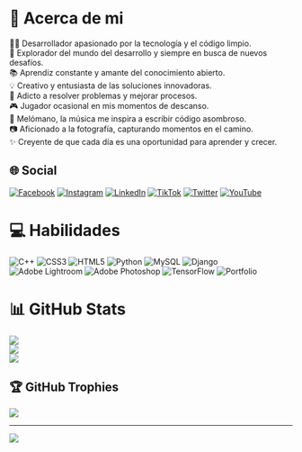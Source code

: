 # 💫 Acerca de mi
👨‍💻 Desarrollador apasionado por la tecnología y el código limpio.<br>🚀 Explorador del mundo del desarrollo y siempre en busca de nuevos desafíos.<br>📚 Aprendiz constante y amante del conocimiento abierto.<br>💡 Creativo y entusiasta de las soluciones innovadoras.<br>🔧 Adicto a resolver problemas y mejorar procesos.<br>🎮 Jugador ocasional en mis momentos de descanso.<br>🎵 Melómano, la música me inspira a escribir código asombroso.<br>📷 Aficionado a la fotografía, capturando momentos en el camino.<br>✨ Creyente de que cada día es una oportunidad para aprender y crecer.


## 🌐 Social
[![Facebook](https://img.shields.io/badge/Facebook-%231877F2.svg?logo=Facebook&logoColor=white)](https://www.facebook.com/duskstarspr) [![Instagram](https://img.shields.io/badge/Instagram-%23E4405F.svg?logo=Instagram&logoColor=white)](https://instagram.com/lduskstarl) [![LinkedIn](https://img.shields.io/badge/LinkedIn-%230077B5.svg?logo=linkedin&logoColor=white)](https://linkedin.com/in/speencer-lk) [![TikTok](https://img.shields.io/badge/TikTok-%23000000.svg?logo=TikTok&logoColor=white)](https://tiktok.com/@iduskstari) [![Twitter](https://img.shields.io/badge/Twitter-%231DA1F2.svg?logo=Twitter&logoColor=white)](https://twitter.com/@IDuskStarI) [![YouTube](https://img.shields.io/badge/YouTube-%23FF0000.svg?logo=YouTube&logoColor=white)](https://youtube.com/@@duskstar2759) 

# 💻 Habilidades
![C++](https://img.shields.io/badge/c++-%2300599C.svg?style=plastic&logo=c%2B%2B&logoColor=white)
![CSS3](https://img.shields.io/badge/css3-%231572B6.svg?style=plastic&logo=css3&logoColor=white)
![HTML5](https://img.shields.io/badge/html5-%23E34F26.svg?style=plastic&logo=html5&logoColor=white)
![Python](https://img.shields.io/badge/python-3670A0?style=plastic&logo=python&logoColor=ffdd54)
![MySQL](https://img.shields.io/badge/mysql-%2300f.svg?style=plastic&logo=mysql&logoColor=white)
![Django](https://img.shields.io/badge/django-%23092E20.svg?style=plastic&logo=django&logoColor=white)
![Adobe Lightroom](https://img.shields.io/badge/Adobe%20Lightroom-31A8FF.svg?style=plastic&logo=Adobe%20Lightroom&logoColor=white)
![Adobe Photoshop](https://img.shields.io/badge/adobephotoshop-%2331A8FF.svg?style=plastic&logo=adobephotoshop&logoColor=white)
![TensorFlow](https://img.shields.io/badge/TensorFlow-%23FF6F00.svg?style=plastic&logo=TensorFlow&logoColor=white)
![Portfolio](https://img.shields.io/badge/Portfolio-%23000000.svg?style=plastic&logo=firefox&logoColor=#FF7139)

# 📊 GitHub Stats
![](https://github-readme-stats.vercel.app/api?username=DuskStar&theme=dark&hide_border=false&include_all_commits=true&count_private=false)<br/>
![](https://github-readme-streak-stats.herokuapp.com/?user=DuskStar&theme=dark&hide_border=false)<br/>
![](https://github-readme-stats.vercel.app/api/top-langs/?username=DuskStar&theme=dark&hide_border=false&include_all_commits=true&count_private=false&layout=compact)

## 🏆 GitHub Trophies
![](https://github-profile-trophy.vercel.app/?username=DuskStar&theme=onedark&no-frame=false&no-bg=true&margin-w=4)

---
[![](https://visitcount.itsvg.in/api?id=DuskStar&icon=0&color=2)](https://visitcount.itsvg.in)
